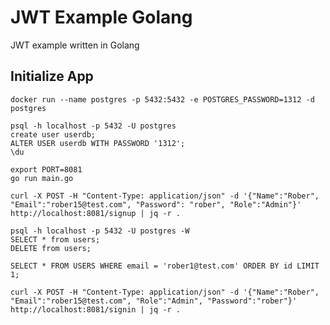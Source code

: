# JWT Example Golang

JWT example written in Golang 

## Initialize App

```
docker run --name postgres -p 5432:5432 -e POSTGRES_PASSWORD=1312 -d postgres
```

```
psql -h localhost -p 5432 -U postgres
create user userdb;
ALTER USER userdb WITH PASSWORD '1312';
\du
```

```
export PORT=8081
go run main.go
```

```
curl -X POST -H "Content-Type: application/json" -d '{"Name":"Rober", "Email":"rober15@test.com", "Password": "rober", "Role":"Admin"}' http://localhost:8081/signup | jq -r .
```

```
psql -h localhost -p 5432 -U postgres -W
SELECT * from users;
DELETE from users;
```

```
SELECT * FROM USERS WHERE email = 'rober1@test.com' ORDER BY id LIMIT 1;
```

```
curl -X POST -H "Content-Type: application/json" -d '{"Name":"Rober", "Email":"rober15@test.com", "Role":"Admin", "Password":"rober"}' http://localhost:8081/signin | jq -r .
